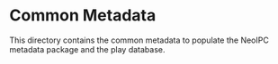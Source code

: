 # Common Metadata

This directory contains the common metadata to populate the NeoIPC metadata package and the play database.
